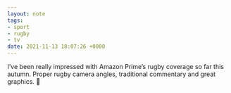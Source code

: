 ```yaml
---
layout: note
tags:
- sport
- rugby
- tv
date: 2021-11-13 18:07:26 +0000
---
```


I’ve been really impressed with Amazon Prime’s rugby coverage so far this autumn. Proper rugby camera angles, traditional commentary and great graphics. 👏

